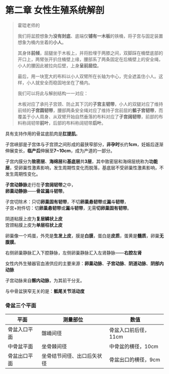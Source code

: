 # 第二章 女性生殖系统解剖

> 霍琨老师的
>
> 我们将盆腔想象为**没有封底**、底端仅**铺有一木板**的铁桶，将子宫与固定装置想象为桶内坐着的**小人**。
>
> 其身体**前倾**，屈腿坐于木板上，并将脸埋于两膝之间，双脚踩在桶壁底部的开口上，两臂张开扒住桶壁上缘，腰部系了两条固定在后桶壁上的安全绳，小人的腰因此被拉向后壁，上身**呈前屈位**。
>
> 最后，用一块宽大的布料以小人双臂所在长轴为中心，完全遮盖住小人。这样，小人就安全而稳固地坐在了桶内。
>
> 我们可以将此与解剖结构一一对应：
>
> 木板对应了承托子宫颈、防止其下沉的**子宫主韧带**，小人的双腿对应了维持前倾的**子宫圆韧带**，腰部两条安全绳对应了维持子宫前屈的**骶子宫韧带**，而覆盖于小人周身、从双臂开始自然垂落的布料对应了**子宫阔韧带**，前部的布料称阔韧带**前叶**，后部的布料称阔韧带**后叶**。

具有支持作用的骨盆底肌肉是**肛提肌**。

子宫峡部是子宫体与子宫颈之间形成的最狭窄部分，**非孕时**长约**1cm**，妊娠后逐渐伸展变长，**临产后**伸展至**7~10cm**，成为产道的一部分。

子宫内膜分为**致密层**、**海绵层**和**基底层**共**3层**，其中致密层和海绵层统称为**功能层**，受卵巢性激素影响，发生周期性变化而脱落，基底层不受卵巢性激素影响，不发生周期性变化。

**子宫动静脉**走行在**子宫阔韧带**之中，  
**卵巢动静脉**——**骨盆漏斗韧带**。

子宫切除术：只切**卵巢固有韧带**，不切**卵巢悬韧带**或**漏斗韧带**，  
子宫+附件切：切**卵巢悬韧带**或**漏斗韧带**，无需**切卵巢固有韧带**。

阴道粘膜上皮为**复层鳞状上皮**  
宫颈粘膜上皮为**单层柱状上皮**

卵巢像一个鸡蛋，外壳是**生发上皮**，膜是**白膜**，蛋白是**皮质**，蛋黄是**髓质**，卵巢**无腹膜**。

右侧卵巢静脉汇入下腔静脉，左侧卵巢静脉汇入左肾静脉——**右腔左肾**

女性内外生殖器官血液供应的主要来源：**卵巢动脉**、**子宫动脉**、**阴道动脉**、**阴部内动脉**

子宫动脉来自**髂内动脉**，为其前干分支。

与中骨盆狭窄无关的是：**骶尾关节活动度**

### 骨盆三个平面

平面|测量部位|数值
--|--|--
骨盆入口平面|髂嵴间径|骨盆入口前后径，11cm
中骨盆平面|坐骨棘间径|中骨盆的横径，10cm
骨盆出口平面|坐骨结节间径、出口后矢状径|骨盆出口的横径，9cm
